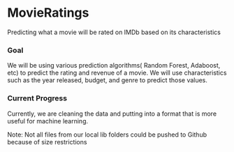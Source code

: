 # MovieRatings
Predicting what a movie will be rated on IMDb based on its characteristics

### Goal
We will be using various prediction algorithms( Random Forest, Adaboost, etc) to predict the rating and revenue of a movie. We will use characteristics such as the year released, budget, and genre to predict those values.


### Current Progress
Currently, we are cleaning the data and putting into a format that is more useful for machine learning.


Note: Not all files from our local lib folders could be pushed to Github because of size restrictions